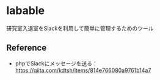# labable
研究室入退室をSlackを利用して簡単に管理するためのツール

## Reference
  * phpでSlackにメッセージを送る：https://qiita.com/kdtsh/items/814e766080a9761b14a7